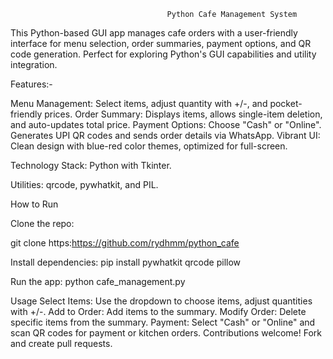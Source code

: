                                       Python Cafe Management System
                                       
This Python-based GUI app manages cafe orders with a user-friendly interface for menu selection, order summaries, payment options, and QR code generation.
Perfect for exploring Python's GUI capabilities and utility integration.


Features:-

Menu Management: Select items, adjust quantity with +/-, and pocket-friendly prices.
Order Summary: Displays items, allows single-item deletion, and auto-updates total price.
Payment Options: Choose "Cash" or "Online". Generates UPI QR codes and sends order details via WhatsApp.
Vibrant UI: Clean design with blue-red color themes, optimized for full-screen.

Technology Stack:
Python with Tkinter.

Utilities: qrcode, pywhatkit, and PIL.

How to Run

Clone the repo:

git clone https:https://github.com/rydhmm/python_cafe

Install dependencies:
pip install pywhatkit qrcode pillow

Run the app:
python cafe_management.py

Usage
Select Items: Use the dropdown to choose items, adjust quantities with +/-.
Add to Order: Add items to the summary.
Modify Order: Delete specific items from the summary.
Payment: Select "Cash" or "Online" and scan QR codes for payment or kitchen orders.
Contributions welcome! Fork and create pull requests.

